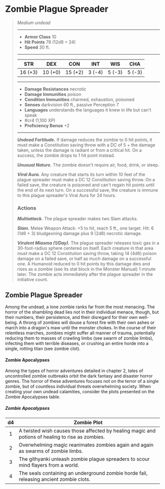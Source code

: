 # Zombie Plague Spreader
>*Medium undead*
>___
>- **Armor Class** 10
>- **Hit Points** 78 (12d8 + 24)
>- **Speed** 30 ft.
>___
>|STR|DEX|CON|INT|WIS|CHA|
>|:---:|:---:|:---:|:---:|:---:|:---:|
>|16 (+3)|10 (+0)|15 (+2)|3 (-4)|5 (-3)|5 (-3)|
>___
>- **Damage Resistances** necrotic
>- **Damage Immunities** poison
>- **Condition Immunities** charmed, exhaustion, poisoned
>- **Senses** darkvision 60 ft., passive Perception 7
>- **Languages** understands the languages it knew in life but can't speak
>- #cr4 (1,100 XP)
>- **Proficiency Bonus** +2
>___
>***Undead Fortitude.*** If damage reduces the zombie to 0 hit points, it must make a Constitution saving throw with a DC of 5 + the damage taken, unless the damage is radiant or from a critical hit. On a success, the zombie drops to 1 hit point instead.  
>
>***Unusual Nature.*** The zombie doesn't require air, food, drink, or sleep.  
>
>***Viral Aura.*** Any creature that starts its turn within 10 feet of the plague spreader must make a DC 12 Constitution saving throw. On a failed save, the creature is poisoned and can't regain hit points until the end of its next turn. On a successful save, the creature is immune to this plague spreader's Viral Aura for 24 hours.  
>
>### Actions
>***Multiattack.*** The plague spreader makes two Slam attacks.  
>
>***Slam.*** Melee Weapon Attack: +5 to hit, reach 5 ft., one target. Hit: 6 (1d6 + 3) bludgeoning damage plus 9 (2d8) necrotic damage.  
>
>***Virulent Miasma (1/Day).*** The plague spreader releases toxic gas in a 30-foot-radius sphere centered on itself. Each creature in that area must make a DC 12 Constitution saving throw, taking 14 (4d6) poison damage on a failed save, or half as much damage on a successful one. A Humanoid reduced to 0 hit points by this damage dies and rises as a zombie (see its stat block in the Monster Manual) 1 minute later. The zombie acts immediately after the plague spreader in the initiative count.

## Zombie Plague Spreader

Among the undead, a lone zombie ranks far from the most menacing. The horror of the shambling dead lies not in their individual menace, though, but their numbers, their persistence, and their disregard for their own well-being. A throng of zombies will douse a forest fire with their own ashes or march into a dragon's maw until the monster chokes. In the course of their relentless marches, zombies might suffer all manner of trauma, potentially reducing them to masses of crawling limbs (see swarm of zombie limbs), infecting them with terrible diseases, or crushing an entire horde into a single, rotting titan (see zombie clot).

#### Zombie Apocalypses
Among the types of horror adventures detailed in chapter 2, tales of uncontrolled zombie outbreaks orbit the dark fantasy and disaster horror genres. The horror of these adventures focuses not on the terror of a single zombie, but of countless individual threats overwhelming society. When creating your own undead calamities, consider the plots presented on the Zombie Apocalypses table.

##### Zombie Apocalypses
| d4 | Zombie Plot |
|:---:|---|
| 1 | A twisted wish causes those affected by healing magic and potions of healing to rise as zombies. |
| 2 | Overwhelming magic reanimates zombies again and again as swarms of zombie limbs. |
| 3 | The githyanki unleash zombie plague spreaders to scour mind flayers from a world. |
| 4 | The seals containing an underground zombie horde fail, releasing ancient zombie clots. |